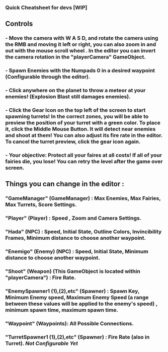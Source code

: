 ### Quick Cheatsheet for devs [WIP]

## Controls

### - Move the camera with W A S D, and rotate the camera using the RMB and moving it left or right, you can also zoom in and out with the mouse scroll wheel . In the editor you can invert the camera rotation in the "playerCamera" GameObject.

### - Spawn Enemies with the Numpads 0 in a desired waypoint (Configurable through the editor).

### - Click anywhere on the planet to throw a meteor at your enemies! (Explosion Blast still damages enemies).

### - Click the Gear Icon on the top left of the screen to start spawning turrets! In the correct zones, you will be able to preview the position of your turret with a green color. To place it, click the Middle Mouse Button. It will detect near enemies and shoot at them! You can also adjust its fire rate in the editor. To cancel the turret preview, click the gear icon again.

### - Your objective: Protect all your faires at all costs! If all of your fairies die, you lose! You can retry the level after the game over screen.

## Things you can change in the editor :

### "GameManager" (GameManager) : Max Enemies, Max Fairies, Max Turrets, Score Settings.

### "Player" (Player) : Speed , Zoom and Camera Settings.

###  "Hada" (NPC) : Speed, Initial State, Outline Colors, Invincibility Frames, Minimum distance to choose another waypoint.

### "Enemigo" (Enemy) (NPC) : Speed, Initial State, Minimum distance to choose another waypoint.

### "Shoot" (Weapon) (This GameObject is located within "playerCamera") : Fire Rate.

### "EnemySpawner1 (1),(2),etc" (Spawner) : Spawn Key, Minimum Enemy speed, Maximum Enemy Speed (a range between these values will be applied to the enemy's speed) , minimum spawn time, maximum spawn time.

### "Waypoint" (Waypoints): All Possible Connections.

### "TurretSpawner1 (1),(2),etc" (Spawner) : Fire Rate (also in Turret). *Not Configurable Yet*

